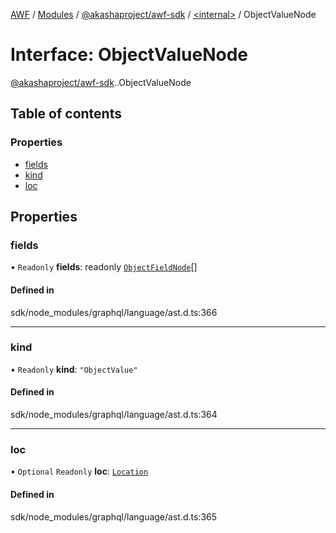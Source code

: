 [AWF](../README.md) / [Modules](../modules.md) / [@akashaproject/awf-sdk](../modules/akashaproject_awf_sdk.md) / [<internal\>](../modules/akashaproject_awf_sdk._internal_.md) / ObjectValueNode

# Interface: ObjectValueNode

[@akashaproject/awf-sdk](../modules/akashaproject_awf_sdk.md).[<internal>](../modules/akashaproject_awf_sdk._internal_.md).ObjectValueNode

## Table of contents

### Properties

- [fields](akashaproject_awf_sdk._internal_.ObjectValueNode.md#fields)
- [kind](akashaproject_awf_sdk._internal_.ObjectValueNode.md#kind)
- [loc](akashaproject_awf_sdk._internal_.ObjectValueNode.md#loc)

## Properties

### fields

• `Readonly` **fields**: readonly [`ObjectFieldNode`](akashaproject_awf_sdk._internal_.ObjectFieldNode.md)[]

#### Defined in

sdk/node_modules/graphql/language/ast.d.ts:366

___

### kind

• `Readonly` **kind**: ``"ObjectValue"``

#### Defined in

sdk/node_modules/graphql/language/ast.d.ts:364

___

### loc

• `Optional` `Readonly` **loc**: [`Location`](../classes/akashaproject_awf_sdk._internal_.Location.md)

#### Defined in

sdk/node_modules/graphql/language/ast.d.ts:365
